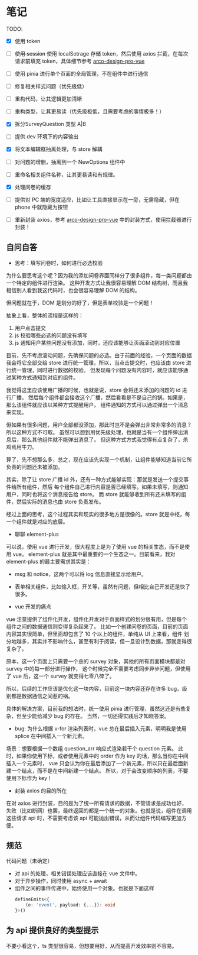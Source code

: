 # 笔记

TODO:

- [x] 使用 token
- [ ] ~~使用 session~~ 使用 localSotrage 存储 token，然后使用 axios 拦截，在每次请求前填充 token，具体细节参考 [arco-design-pro-vue]
- [ ] 使用 pinia 进行单个页面的全局管理，不在组件中进行通信
- [ ] 修复相关样式问题（优先级低）
- [ ] 重构代码，让其逻辑更加清晰
- [ ] 重构类型，让其更易读（优先级极低，且需要考虑的事情极多！）
- [x] 拆分SurveyQuestion 类型 A|B
- [ ] 提供 dev 环境下的内容输出
- [x] 将文本编辑框抽离处理，与 store 解耦
- [ ] 对问题的增删，抽离到一个 NewOptions 组件中
- [ ] 重命名相关组件名称，让其更易读和有规律。
- [x] 处理问卷的缓存
- [ ] 提供对 PC 端的宽度适应，比如让工具直接显示在一旁，无需隐藏，但在 phone 中就隐藏为按钮
- [ ] 重新封装 axios，参考 [arco-design-pro-vue] 中的封装方式，使用拦截器进行封装！




## 自问自答

- 思考：填写问卷时，如何进行必选校验

为什么要思考这个呢？因为我的添加问卷界面同样分了很多组件，每一类问题都由一个特定的组件进行渲染。
这种开发方式让我很容易理解 DOM 结构树，而且我相信别人看到我这代码时，也会很容易理解 DOM 的结构。

但问题就在于，DOM 是划分的好了，但是表单校验是一个问题！

抽象上看，整体的流程是这样的：
1. 用户点击提交
2. js 校验哪些必选的问题没有填写
3. js 通知用户某些问题没有添加，同时，还应该能够让页面滚动到对应位置

目前，先不考虑滚动问题，先确保问题的必选。由于前面的经验，一个页面的数据我会将它全部交给
store 进行统一管理，所以，当点击提交时，也应该由 store 进行统一管理，同时进行数据的校验。
但发现每个问题没有内容时，就应该能够通过某种方式通知到对应的组件。

我觉得这里应该使用广播的时候，也就是说，store 会将还未添加的问题的 id 进行广播。
然后每个组件都会接收这个广播，然后看看是不是自己的锅。如果是，那么该组件就应该以某种方式提醒用户。
组件通知的方式可以通过弹出一个消息来实现。

但如果有很多问题，用户全部都没添加，那此时岂不是会弹出非常非常多的消息？所以这种方式不可取。
虽然可以想到用优先级处理，也就是当有一个组件弹出消息后，那么其他组件就不能弹出消息了。
但这种方式方式我觉得有点复杂了，杀鸡焉用牛刀。

算了，先不想那么多，总之，现在应该先实现一个机制，让组件能够知道当前它所负责的问题还未被添加。

其实，除了让 store 广播 id 外，还有一种方式能够实现：那就是发送一个提交事件给所有组件，然后
每个组件自己进行内容是否已经填写。如果未填写，则通知用户，同时也将这个消息报告给 store。
而 store 就能够收到所有还未填写的组件，然后实际的消息也由 store 负责发布。

经过上面的思考，这个过程其实和现实的很多地方是很像的。store 就是中枢，每一个组件就是对应的底层。

- 聊聊 element-plus

可以说，使用 vue 进行开发，很大程度上是为了使用 vue 的相关生态，而不是使用 vue。
element-plus 就是其中最重要的一个生态之一。目前看来，我对 element-plus 的最主要需求其实是：

- msg 和 notice，这两个可以将 log 信息直接显示给用户。
- 表单相关组件，比如输入框，开关等，虽然有问题，但相比自己开发还是快了很多。

- vue 开发的痛点

vue 注意提供了组件化开发，组件化开发对于页面样式的划分很有用，但是每个组件之间的数据通信则变得复杂起来了。
比如一个创建问卷的页面，目前的页面内容其实很简单，但里面却包含了 10 个以上的组件，单纯从 UI 上来看，组件
划分地越多，其实并不影响什么，甚至有利于阅读，但一旦设计到数据，那就变得很复杂了。

原本，这一个页面上只需要一个总的 survey 对象，其他的所有页面模块都是对 survey 中的每一部分进行操作，
这个时候完全不需要考虑同步异步问题，但使用了 vue 后，这一个 survey 就变得七零八碎了。

所以，后续的工作应该是优化这一块内容，目前这一块内容还存在许多 bug，级别都是数据通信之间惹的祸。

具体的解决方案，目前我的想法时，统一使用 pinia 进行管理，虽然这还是有些复杂，但至少能给减少 bug 的存在。
当然，一切还得实践后才知晓答案。

- bug: 为什么根据 v-for 渲染列表时，vue 总在最后插入元素，明明我是使用 splice 在中间插入一个新元素。

场景：想要根据一个数组 question_arr 响应式渲染若干个 question 元素。
此时，如果你使用下标，或者使用元素中的 order 作为 key 的话，那么当你在中间插入一个元素时，
vue 只会认为你在最后添加了一个新元素，所以只在最后面新建一个结点，而不是在中间新建一个结点。
所以，对于会改变顺序的列表，不要使用下标作为 key！

- 封装 axios 的目的所在

在对 axios 进行封装，目的是为了统一所有请求的数据，不管请求是成功也好，失败（比如断网）也罢，最终返回的都是一个统一的对象。也就是说，组件在调用这些请求 api 时，不需要考虑该 api 可能抛出错误，从而让组件代码编写更加方便。

<!-- 思考：应该将服务端中的未知错误，在 axios 中统一捕获？

但 vue 中始终是需要处理错误的，那么可以提供一个未知错误类型，当出现位置错误时，由 axios 进行处理，然后封装好信息返回给 vue 组件的使用，然后每个 vue 组件在使用 api 之前，都应该先判断一下是否是未知错误？这样子似乎很有很多重复代码！

那这样子。后端开发中，想要捕获所以错误的目的是不让程序因为报错而直接奔溃，但前端不存在这个问题。前端中捕获错误的目的是为了给用户友好的提示。所以可以直接在 axios 中提供友好的用户提示（借助 element-plus 的 message）。但问题是，前端中的代码始终是需要往下执行的，所以即使在 axios 中统一捕获错误了，而且给出友好提示了，那么 vue 中的代码还是需要判断一下是否有返回值，这不也算是重复的代码吗？

也许可以新建一个工具类，前端 vue 中需要调用 api 时，使用通过这个工具类来调用，这样能够保证前端的代码中只需要对理想情况进行负责。 -->

## 规范

代码问题（未确定）

- 对 api 的处理，相关错误处理应该直接在 vue 文件中。
- 对于异步操作，同时使用 async + await
- 组件之间的事件传递中，始终使用一个对象。也就是下面这样
    ```ts
    defineEmits<{
        (e: 'event', payload: {...}): void
    }>()
    ```

## 为 api 提供良好的类型提示

不要小看这个，ts 类型很容易，但想要用好，从而提高开发效率则不容易。

[arco-design-pro-vue]: https://github.com/arco-design/arco-design-pro-vue

